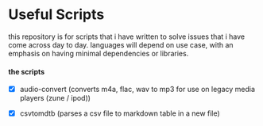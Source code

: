 # Useful Scripts

this repository is for scripts that i have written to solve issues that i have come across day to day. languages will depend on use case, with an emphasis on having minimal dependencies or libraries.

#### the scripts

- [x] audio-convert (converts m4a, flac, wav to mp3 for use on legacy media players (zune / ipod))
- [x] csvtomdtb (parses a csv file to markdown table in a new file)

